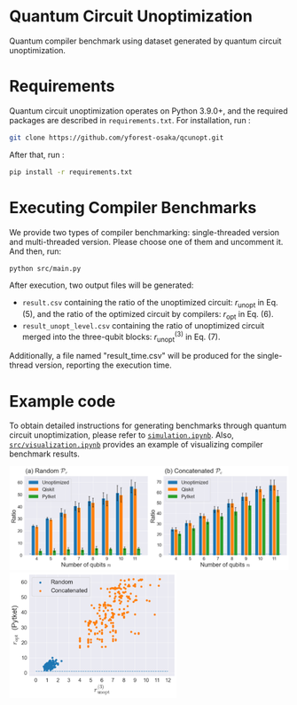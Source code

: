 # Quantum Circuit Unoptimization

Quantum compiler benchmark using dataset generated by quantum circuit unoptimization.

# Requirements

Quantum circuit unoptimization operates on Python 3.9.0+, and the required packages are described in `requirements.txt`.
For installation, run :

```bash
git clone https://github.com/yforest-osaka/qcunopt.git
```

After that, run :

```bash
pip install -r requirements.txt
```

# Executing Compiler Benchmarks

We provide two types of compiler benchmarking: single-threaded version and multi-threaded version. Please choose one of them and uncomment it. And then, run:

```bash
python src/main.py
```

After execution, two output files will be generated:

- `result.csv` containing the ratio of the unoptimized circuit: $r_{\mathrm{unopt}}$ in Eq. (5), and the ratio of the optimized circuit by compilers: $r_{\mathrm{opt}}$ in Eq. (6).
- `result_unopt_level.csv` containing the ratio of unoptimized circuit merged into the three-qubit
blocks: $r^{(3)}_{\mathrm{unopt}}$ in Eq. (7).

Additionally, a file named "result_time.csv" will be produced for the single-thread version, reporting the execution time.

# Example code

To obtain detailed instructions for generating benchmarks through quantum circuit unoptimization, please refer to [`simulation.ipynb`](src/simulation.ipynb). Also, [`src/visualization.ipynb`](visualization.ipynb) provides an example of visualizing compiler benchmark results.

<img src="data/output_result.png">　
<img src="data/output_result_unopt_level.png"  width=60% height=60%>